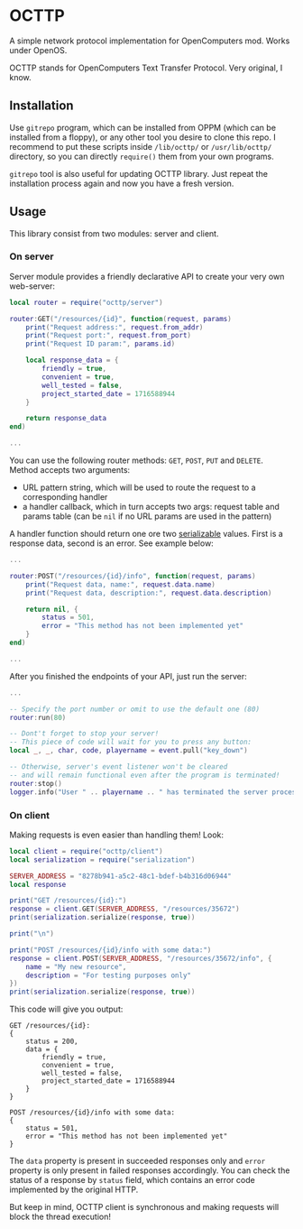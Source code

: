 # OCTTP
A simple network protocol implementation for OpenComputers mod. Works under OpenOS.

OCTTP stands for OpenComputers Text Transfer Protocol. Very original, I know.

## Installation
Use `gitrepo` program, which can be installed from OPPM (which can be installed from a floppy), or any other tool you desire to clone this repo. I recommend to put these scripts inside `/lib/octtp/` or `/usr/lib/octtp/` directory, so you can directly `require()` them from your own programs.

`gitrepo` tool is also useful for updating OCTTP library. Just repeat the installation process again and now you have a fresh version.

## Usage
This library consist from two modules: server and client.

### On server
Server module provides a friendly declarative API to create your very own web-server:

```lua
local router = require("octtp/server")

router:GET("/resources/{id}", function(request, params)
    print("Request address:", request.from_addr)
    print("Request port:", request.from_port)
    print("Request ID param:", params.id)

    local response_data = {
        friendly = true,
        convenient = true,
        well_tested = false,
        project_started_date = 1716588944
    }

    return response_data
end)

...
```

You can use the following router methods: `GET`, `POST`, `PUT` and `DELETE`. Method accepts two arguments:
- URL pattern string, which will be used to route the request to a corresponding handler
- a handler callback, which in turn accepts two args: request table and params table (can be `nil` if no URL params are used in the pattern)

A handler function should return one ore two [serializable](https://ocdoc.cil.li/api:serialization) values. First is a response data, second is an error. See example below:

```lua
...

router:POST("/resources/{id}/info", function(request, params)
    print("Request data, name:", request.data.name)
    print("Request data, description:", request.data.description)

    return nil, {
        status = 501,
        error = "This method has not been implemented yet"
    }
end)

...
```

After you finished the endpoints of your API, just run the server:

```lua
...

-- Specify the port number or omit to use the default one (80)
router:run(80)

-- Dont't forget to stop your server!
-- This piece of code will wait for you to press any button:
local _, _, char, code, playername = event.pull("key_down")

-- Otherwise, server's event listener won't be cleared
-- and will remain functional even after the program is terminated!
router:stop()
logger.info("User " .. playername .. " has terminated the server process")
```

### On client
Making requests is even easier than handling them! Look:

```lua
local client = require("octtp/client")
local serialization = require("serialization")

SERVER_ADDRESS = "8278b941-a5c2-48c1-bdef-b4b316d06944"
local response

print("GET /resources/{id}:")
response = client.GET(SERVER_ADDRESS, "/resources/35672")
print(serialization.serialize(response, true))

print("\n")

print("POST /resources/{id}/info with some data:")
response = client.POST(SERVER_ADDRESS, "/resources/35672/info", {
    name = "My new resource",
    description = "For testing purposes only"
})
print(serialization.serialize(response, true))
```

This code will give you output:

```
GET /resources/{id}:
{
    status = 200,
    data = {
        friendly = true,
        convenient = true,
        well_tested = false,
        project_started_date = 1716588944
    }
}

POST /resources/{id}/info with some data:
{
    status = 501,
    error = "This method has not been implemented yet"
}
```

The `data` property is present in succeeded responses only and `error` property is only present in failed responses accordingly. You can check the status of a response by `status` field, which contains an error code implemented by the original HTTP.

But keep in mind, OCTTP client is synchronous and making requests will block the thread execution!